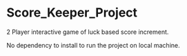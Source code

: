 # Score_Keeper_Project
2 Player interactive game of luck based score increment.

No dependency to install to run the project on local machine.
